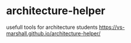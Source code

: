 # architecture-helper
usefull tools for architecture students
https://vs-marshall.github.io/architecture-helper/
